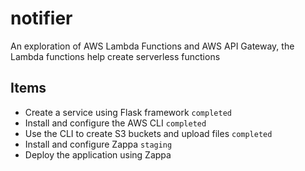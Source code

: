 # notifier
An exploration of AWS Lambda Functions and AWS API Gateway, the Lambda functions help create serverless functions

## Items 
* Create a service using Flask framework `completed`
* Install and configure the AWS CLI `completed`
* Use the CLI to create S3 buckets and upload files `completed`
* Install and configure Zappa `staging`
* Deploy the application using Zappa
